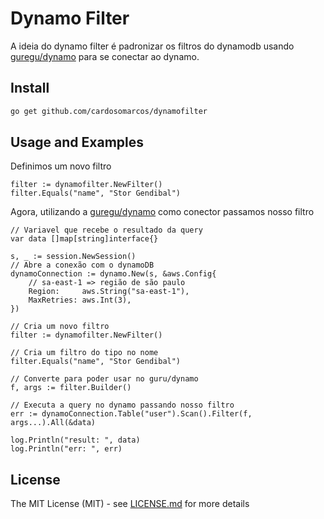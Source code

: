 # Dynamo Filter

A ideia do dynamo filter é padronizar os filtros do dynamodb usando 
[guregu/dynamo](https://github.com/guregu/dynamo) para se conectar ao dynamo.

## Install

```bash
go get github.com/cardosomarcos/dynamofilter
```

## Usage and Examples
Definimos um novo filtro
```
filter := dynamofilter.NewFilter()
filter.Equals("name", "Stor Gendibal")
```
Agora, utilizando a [guregu/dynamo](https://github.com/guregu/dynamo) como conector passamos nosso filtro
```
// Variavel que recebe o resultado da query
var data []map[string]interface{}

s, _ := session.NewSession()
// Abre a conexão com o dynamoDB
dynamoConnection := dynamo.New(s, &aws.Config{
    // sa-east-1 => região de são paulo
    Region:     aws.String("sa-east-1"),
	MaxRetries: aws.Int(3),
})

// Cria um novo filtro
filter := dynamofilter.NewFilter()

// Cria um filtro do tipo no nome
filter.Equals("name", "Stor Gendibal")

// Converte para poder usar no guru/dynamo
f, args := filter.Builder()

// Executa a query no dynamo passando nosso filtro
err := dynamoConnection.Table("user").Scan().Filter(f, args...).All(&data)

log.Println("result: ", data)
log.Println("err: ", err)

```

## License

The MIT License (MIT) - see [LICENSE.md](https://github.com/cardosomarcos/dynamofilter/blob/master/LICENSE) for more details